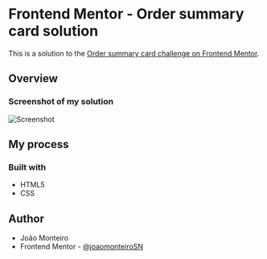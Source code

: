 # Frontend Mentor - Order summary card solution

This is a solution to the [Order summary card challenge on Frontend Mentor](https://www.frontendmentor.io/challenges/order-summary-component-QlPmajDUj). 

## Overview

### Screenshot of my solution



![Screenshot](ss.png)



## My process

### Built with

- HTML5 
- CSS 

## Author

- João Monteiro
- Frontend Mentor - [@joaomonteiroSN](https://www.frontendmentor.io/profile/@joaomonteiroSN)
